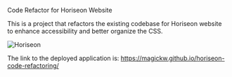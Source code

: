 Code Refactor for Horiseon Website

This is a project that refactors the existing codebase for Horiseon website to enhance accessibility and better organize the CSS.

![Horiseon](https://user-images.githubusercontent.com/79061264/112739730-830d8880-8f2b-11eb-8b98-16bdf8ea616a.png)

The link to the deployed application is: https://magickw.github.io/horiseon-code-refactoring/